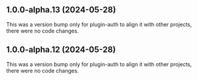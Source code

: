 ## 1.0.0-alpha.13 (2024-05-28)

This was a version bump only for plugin-auth to align it with other projects, there were no code changes.

## 1.0.0-alpha.12 (2024-05-28)

This was a version bump only for plugin-auth to align it with other projects, there were no code changes.